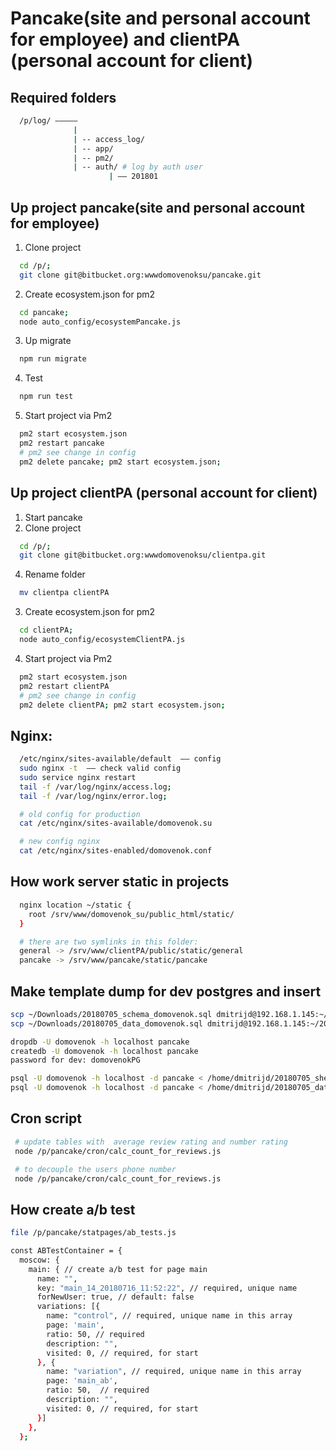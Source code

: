 # Pancake(site and personal account for employee) and clientPA (personal account for client)

## Required folders
```sh
  /p/log/ –––––
              |
              | -- access_log/
              | -- app/
              | -- pm2/
              | -- auth/ # log by auth user
                      | –– 201801
```


## Up project pancake(site and personal account for employee)
1. Clone project
```sh
  cd /p/;
  git clone git@bitbucket.org:wwwdomovenoksu/pancake.git
```
2. Create ecosystem.json for pm2
```sh
  cd pancake;
  node auto_config/ecosystemPancake.js
```
3. Up migrate
```sh
  npm run migrate
```
4. Test
```sh
  npm run test
```
5. Start project via Pm2
```sh
  pm2 start ecosystem.json
  pm2 restart pancake
  # pm2 see change in config
  pm2 delete pancake; pm2 start ecosystem.json;
```


## Up project clientPA (personal account for client)
1. Start pancake
2. Clone project
```sh
  cd /p/;
  git clone git@bitbucket.org:wwwdomovenoksu/clientpa.git
```
4. Rename folder
```sh
  mv clientpa clientPA
```
3. Create ecosystem.json for pm2
```sh
  cd clientPA;
  node auto_config/ecosystemClientPA.js
```
4. Start project via Pm2
```sh
  pm2 start ecosystem.json
  pm2 restart clientPA
  # pm2 see change in config
  pm2 delete clientPA; pm2 start ecosystem.json;
```

## Nginx:
```sh
  /etc/nginx/sites-available/default  –– config
  sudo nginx -t  –– check valid config
  sudo service nginx restart
  tail -f /var/log/nginx/access.log;
  tail -f /var/log/nginx/error.log;

  # old config for production
  cat /etc/nginx/sites-available/domovenok.su

  # new config nginx
  cat /etc/nginx/sites-enabled/domovenok.conf
```

## How work server static in projects
```sh
  nginx location ~/static {
    root /srv/www/domovenok_su/public_html/static/
  }

  # there are two symlinks in this folder:
  general -> /srv/www/clientPA/public/static/general
  pancake -> /srv/www/pancake/static/pancake

```

## Make template dump for dev postgres and insert
```sh
scp ~/Downloads/20180705_schema_domovenok.sql dmitrijd@192.168.1.145:~/20180705_schema_domovenok.sql;
scp ~/Downloads/20180705_data_domovenok.sql dmitrijd@192.168.1.145:~/20180705_data_domovenok.sql;

dropdb -U domovenok -h localhost pancake
createdb -U domovenok -h localhost pancake
password for dev: domovenokPG

psql -U domovenok -h localhost -d pancake < /home/dmitrijd/20180705_shema_domovenok.sql
psql -U domovenok -h localhost -d pancake < /home/dmitrijd/20180705_data_domovenok.sql
```

## Cron script
```sh
 # update tables with  average review rating and number rating
 node /p/pancake/cron/calc_count_for_reviews.js

 # to decouple the users phone number
 node /p/pancake/cron/calc_count_for_reviews.js
```

## How create a/b test
```sh
file /p/pancake/statpages/ab_tests.js

const ABTestContainer = {
  moscow: {
    main: { // create a/b test for page main
      name: "",
      key: "main_14_20180716_11:52:22", // required, unique name
      forNewUser: true, // default: false
      variations: [{
        name: "control", // required, unique name in this array
        page: 'main',
        ratio: 50, // required
        description: "",
        visited: 0, // required, for start
      }, {
        name: "variation", // required, unique name in this array
        page: 'main_ab',
        ratio: 50,  // required
        description: "",
        visited: 0, // required, for start
      }]
    },
  };
```